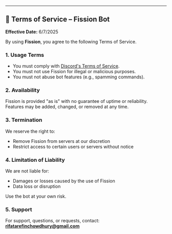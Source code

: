 ---

## 📄 Terms of Service – Fission Bot

**Effective Date:** 6/7/2025

By using **Fission**, you agree to the following Terms of Service.

### 1. Usage Terms

* You must comply with [Discord's Terms of Service](https://discord.com/terms).
* You must not use Fission for illegal or malicious purposes.
* You must not abuse bot features (e.g., spamming commands).

### 2. Availability

Fission is provided "as is" with no guarantee of uptime or reliability. Features may be added, changed, or removed at any time.

### 3. Termination

We reserve the right to:

* Remove Fission from servers at our discretion
* Restrict access to certain users or servers without notice

### 4. Limitation of Liability

We are not liable for:

* Damages or losses caused by the use of Fission
* Data loss or disruption

Use the bot at your own risk.

### 5. Support

For support, questions, or requests, contact: **rifatarefinchowdhury@gmail.com**
